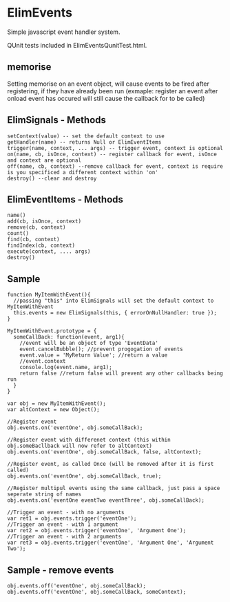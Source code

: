 ElimEvents
=====================

Simple javascript event handler system.

QUnit tests included in ElimEventsQunitTest.html.

memorise
-
Setting memorise on an event object, will cause events to be fired after registering, if they have already been run (exmaple: register an event after onload event has occured will still cause the callback for to be called)

ElimSignals - Methods
-

    setContext(value) -- set the default context to use
    getHandler(name) -- returns Null or ElimEventItems
    trigger(name, context, ... args) -- trigger event, context is optional
    on(name, cb, isOnce, context) -- register callback for event, isOnce and context are optional
    off(name, cb, context) --remove callback for event, context is require is you specificed a different context within 'on'
    destroy() --clear and destroy
    
ElimEventItems - Methods
-
    
    name()
    add(cb, isOnce, context)
    remove(cb, context)
    count()
    find(cb, context)
    findIndex(cb, context)
    execute(context, .... args)
    destroy()

Sample
-------

    function MyItemWithEvent(){
      //passing "this" into ElimSignals will set the default context to MyItemWithEvent
      this.events = new ElimSignals(this, { errorOnNullHandler: true });
    }
  
    MyItemWithEvent.prototype = {
      someCallBack: function(event, arg1){
        //event will be an object of type 'EventData'
        event.cancelBubble(); //prevent progogation of events
        event.value = 'MyReturn Value'; //return a value
        //event.context
        console.log(event.name, arg1);
        return false //return false will prevent any other callbacks being run
      }
    }
  
    var obj = new MyItemWithEvent();
    var altContext = new Object();
  
    //Register event
    obj.events.on('eventOne', obj.someCallBack);
  
    //Register event with differenet context (this within obj.someBacllback will now refer to altContext)
    obj.events.on('eventOne', obj.someCallBack, false, altContext);
  
    //Register event, as called Once (will be removed after it is first called)
    obj.events.on('eventOne', obj.someCallBack, true);
    
    //Register multipul events using the same callback, just pass a space seperate string of names
    obj.events.on('eventOne eventTwo eventThree', obj.someCallBack);
    
    //Trigger an event - with no arguments
    var ret1 = obj.events.trigger('eventOne');
    //Trigger an event - with 1 argument
    var ret2 = obj.events.trigger('eventOne', 'Argument One');
    //Trigger an event - with 2 arguments
    var ret3 = obj.events.trigger('eventOne', 'Argument One', 'Argument Two');
    
Sample - remove events
-----

    obj.events.off('eventOne', obj.someCallBack);
    obj.events.off('eventOne', obj.someCallBack, someContext);

